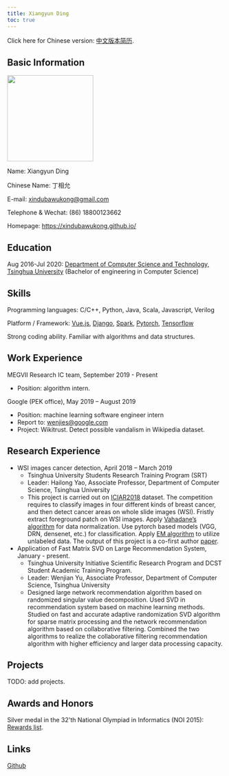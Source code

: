 ```yaml
---
title: Xiangyun Ding
toc: true
---
```


Click here for Chinese version: <a href="https://xindubawukong.github.io/resume/resume-zh/">中文版本简历</a>.

## Basic Information

<img src="https://i.postimg.cc/PqfYBbsV/Wechat-IMG14.jpg" height=200>

Name: Xiangyun Ding

Chinese Name: 丁相允

E-mail: xindubawukong@gmail.com

Telephone & Wechat: (86) 18800123662

Homepage: https://xindubawukong.github.io/

## Education

Aug 2016-Jul 2020: <a href="http://www.cs.tsinghua.edu.cn/">Department of Computer Science and Technology, Tsinghua University</a> (Bachelor of engineering in Computer Science)

## Skills

Programming languages: C/C++, Python, Java, Scala, Javascript, Verilog

Platform / Framework: <a href="https://vuejs.org/">Vue.js</a>, <a href="https://www.djangoproject.com/">Django</a>, <a href="https://spark.apache.org/">Spark</a>, <a href="https://pytorch.org/">Pytorch</a>, <a href="https://www.tensorflow.org/">Tensorflow</a>

Strong coding ability. Familiar with algorithms and data structures.

## Work Experience

MEGVII Research IC team, September 2019 - Present
- Position: algorithm intern.

Google (PEK office), May 2019 – August 2019
- Position: machine learning software engineer intern
- Report to: wenjies@google.com
- Project: Wikitrust. Detect possible vandalism in Wikipedia dataset.

## Research Experience

- WSI images cancer detection, April 2018 – March 2019
    - Tsinghua University Students Research Training Program (SRT)
    - Leader: Hailong Yao, Associate Professor, Department of Computer Science, Tsinghua University
    - This project is carried out on <a href="https://iciar2018-challenge.grand-challenge.org/">ICIAR2018</a> dataset. The competition requires to classify images in four different kinds of breast cancer, and then detect cancer areas on whole slide images (WSI). Fristly extract foreground patch on WSI images. Apply <a href="https://ieeexplore.ieee.org/abstract/document/7460968">Vahadane’s algorithm</a> for data normalization. Use pytorch based models (VGG, DRN, densenet, etc.) for classification. Apply <a href="https://en.wikipedia.org/wiki/Expectation%E2%80%93maximization_algorithm">EM algorithm</a> to utilize unlabeled data. The output of this project is a co-first author <a href="https://arxiv.org/abs/1907.01696">paper</a>.
- Application of Fast Matrix SVD on Large Recommendation System, January - present.
    - Tsinghua University Initiative Scientific Research Program and DCST Student Academic Training Program.
    - Leader: Wenjian Yu, Associate Professor, Department of Computer Science, Tsinghua University
    - Designed large network recommendation algorithm based on randomized singular value decomposition. Used SVD in recommendation system based on machine learning methods. Studied on fast and accurate adaptive randomization SVD algorithm for sparse matrix processing and the network recommendation algorithm based on collaborative filtering. Combined the two algorithms to realize the collaborative filtering recommendation algorithm with higher efficiency and larger data processing capacity.

## Projects

TODO: add projects.

## Awards and Honors

Silver medal in the 32'th National Olympiad in Informatics (NOI 2015): <a href="http://www.noi.cn/RequireFile.do?fid=GDBMTjQT&attach=n">Rewards list</a>.

## Links

<a href="https://github.com/xindubawukong">Github</a>